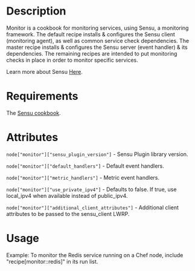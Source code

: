 Description
===========

Monitor is a cookbook for monitoring services, using Sensu, a
monitoring framework. The default recipe installs & configures the
Sensu client (monitoring agent), as well as common service check
dependencies. The master recipe installs & configures the Sensu server
(event handler) & its dependencies. The remaining recipes are intended
to put monitoring checks in place in order to monitor specific
services.

Learn more about Sensu [Here](https://github.com/sensu/sensu/wiki).

Requirements
============

The [Sensu cookbook](http://community.opscode.com/cookbooks/sensu).

Attributes
==========

`node["monitor"]["sensu_plugin_version"]` - Sensu Plugin library
version.

`node["monitor"]["default_handlers"]` - Default event handlers.

`node["monitor"]["metric_handlers"]` - Metric event handlers.

`node["monitor"]["use_private_ipv4"]` - Defaults to false.  If true, use local_ipv4 when available instead of public_ipv4.

`node["monitor"]["additional_client_attributes"]` - Additional client attributes to be passed to the sensu_client LWRP.

Usage
=====

Example: To monitor the Redis service running on a Chef node, include
"recipe[monitor::redis]" in its run list.
